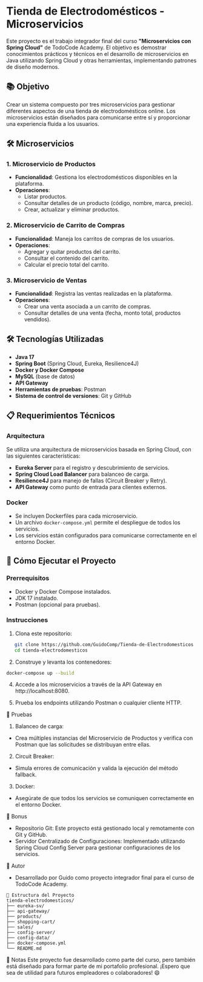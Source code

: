 # Tienda de Electrodomésticos - Microservicios

Este proyecto es el trabajo integrador final del curso **"Microservicios con Spring Cloud"** de TodoCode Academy. El objetivo es demostrar conocimientos prácticos y técnicos en el desarrollo de microservicios en Java utilizando Spring Cloud y otras herramientas, implementando patrones de diseño modernos.

## 📚 Objetivo

Crear un sistema compuesto por tres microservicios para gestionar diferentes aspectos de una tienda de electrodomésticos online. Los microservicios están diseñados para comunicarse entre sí y proporcionar una experiencia fluida a los usuarios.

## 🛠️ Microservicios

### 1. Microservicio de Productos
- **Funcionalidad**: Gestiona los electrodomésticos disponibles en la plataforma.
- **Operaciones**:
  - Listar productos.
  - Consultar detalles de un producto (código, nombre, marca, precio).
  - Crear, actualizar y eliminar productos.

### 2. Microservicio de Carrito de Compras
- **Funcionalidad**: Maneja los carritos de compras de los usuarios.
- **Operaciones**:
  - Agregar y quitar productos del carrito.
  - Consultar el contenido del carrito.
  - Calcular el precio total del carrito.

### 3. Microservicio de Ventas
- **Funcionalidad**: Registra las ventas realizadas en la plataforma.
- **Operaciones**:
  - Crear una venta asociada a un carrito de compras.
  - Consultar detalles de una venta (fecha, monto total, productos vendidos).

## 🛠️ Tecnologías Utilizadas

- **Java 17**
- **Spring Boot** (Spring Cloud, Eureka, Resilience4J)
- **Docker y Docker Compose**
- **MySQL** (base de datos)
- **API Gateway**
- **Herramientas de pruebas**: Postman
- **Sistema de control de versiones**: Git y GitHub

## 📋 Requerimientos Técnicos

### Arquitectura
Se utiliza una arquitectura de microservicios basada en Spring Cloud, con las siguientes características:
- **Eureka Server** para el registro y descubrimiento de servicios.
- **Spring Cloud Load Balancer** para balanceo de carga.
- **Resilience4J** para manejo de fallas (Circuit Breaker y Retry).
- **API Gateway** como punto de entrada para clientes externos.

### Docker
- Se incluyen Dockerfiles para cada microservicio.
- Un archivo `docker-compose.yml` permite el despliegue de todos los servicios.
- Los servicios están configurados para comunicarse correctamente en el entorno Docker.

## 🚀 Cómo Ejecutar el Proyecto

### Prerrequisitos
- Docker y Docker Compose instalados.
- JDK 17 instalado.
- Postman (opcional para pruebas).

### Instrucciones
1. Clona este repositorio:
```bash
   git clone https://github.com/GuidoComp/Tienda-de-Electrodomesticos
   cd tienda-electrodomesticos
```

2. Construye y levanta los contenedores:
```bash
docker-compose up --build
```
4. Accede a los microservicios a través de la API Gateway en http://localhost:8080.

5. Prueba los endpoints utilizando Postman o cualquier cliente HTTP.

🧪 Pruebas
1. Balanceo de carga:
  - Crea múltiples instancias del Microservicio de Productos y verifica con Postman que las solicitudes se distribuyan entre ellas.
2. Circuit Breaker:
  - Simula errores de comunicación y valida la ejecución del método fallback.
3. Docker:
  -  Asegúrate de que todos los servicios se comuniquen correctamente en el entorno Docker.
  
🎉 Bonus
  -  Repositorio Git: Este proyecto está gestionado local y remotamente con Git y GitHub.
  -  Servidor Centralizado de Configuraciones: Implementado utilizando Spring Cloud Config Server para gestionar configuraciones de los servicios.

📝 Autor
  -  Desarrollado por Guido como proyecto integrador final para el curso de TodoCode Academy.
```plaintext
📂 Estructura del Proyecto
tienda-electrodomesticos/
├── eureka-sv/
├── api-gateway/
├── products/
├── shopping-cart/
├── sales/
├── config-server/
├── config-data/
├── docker-compose.yml
└── README.md
```

📌 Notas
Este proyecto fue desarrollado como parte del curso, pero también está diseñado para formar parte de mi portafolio profesional. ¡Espero que sea de utilidad para futuros empleadores o colaboradores! 😄
